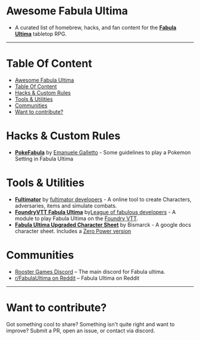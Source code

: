 # Awesome Fabula Ultima
- A curated list of homebrew, hacks, and fan content for the [**Fabula Ultima**](https://www.needgames.it/fabula-ultima/) tabletop RPG.
---
# Table Of Content
- [Awesome Fabula Ultima](#awesome-fabula-ultima)
- [Table Of Content](#table-of-content)
- [Hacks \& Custom Rules](#hacks--custom-rules)
- [Tools \& Utilities](#tools--utilities)
- [Communities](#communities)
- [Want to contribute?](#want-to-contribute)

# Hacks & Custom Rules

- [**PokeFabula**](https://www.patreon.com/posts/pokemon-themed-59863144) by [Emanuele Galletto](https://www.patreon.com/roosterema) - Some guidelines to play a Pokemon Setting in Fabula Ultima


# Tools & Utilities

- [**Fultimator**](https://fabula-ultima-helper.web.app/) by [fultimator developers](https://github.com/fultimator/fultimator?tab=readme-ov-file#project-contributors) -  A online tool to create Characters, adversaries, items and simulate combats.
- [**FoundryVTT Fabula Ultima**](https://github.com/League-of-Fabulous-Developers/FoundryVTT-Fabula-Ultima) by[League of fabulous developers](https://github.com/League-of-Fabulous-Developers) - A module to play Fabula Ultima on the [Foundry VTT](https://foundryvtt.com/).
- [**Fabula Ultima Upgraded Character Sheet**](https://docs.google.com/spreadsheets/d/1R3XfXxqvFO8sGY42SisINvaJ4if7QmtKbeAXJYMKQRc/edit?usp=sharing) by Bismarck - A google docs character sheet. Includes a [Zero Power version](https://docs.google.com/spreadsheets/d/1pfeRxC79LaI6c0NYuFUpQb5d8dWvzgAsRcrxQwNmfzU/edit?usp=sharing)

# Communities

- [Rooster Games Discord](https://discord.com/invite/G9qGbn2) – The main discord for Fabula ultima.  
- [r/FabulaUltima on Reddit](https://www.reddit.com/r/fabulaultima/) – Fabula Ultima on Reddit

---

# Want to contribute?

Got something cool to share? Something isn't quite right and want to improve? Submit a PR, open an issue, or contact via discord.
